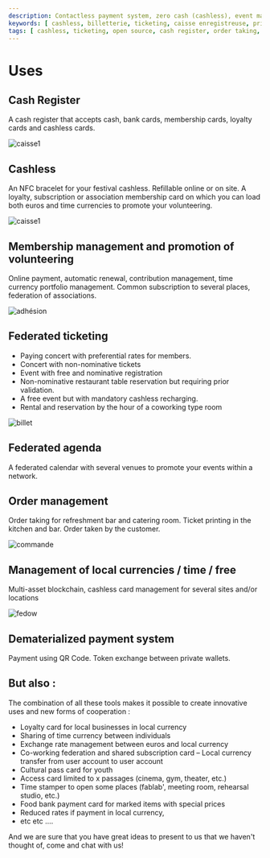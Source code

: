 ```yaml
---
description: Contactless payment system, zero cash (cashless), event management, catering room management, associative engagement and online ticket purchasing... but not only that !
keywords: [ cashless, billetterie, ticketing, caisse enregistreuse, prise de commandes, paiement dématérialisé, monnaies locales, monnaies temps, logiciel libre, open source, coopérative, cash register, order taking, dematerialized payment, local currencies, time currencies, free software, open source, cooperative ]
tags: [ cashless, ticketing, open source, cash register, order taking, dematerialized payment, local currencies, time currencies, free software, cooperative ]
---
```


# Uses

## Cash Register

A cash register that accepts cash, bank cards, membership cards, loyalty cards and cashless cards.

![caisse1](/assets/maq2-420.jpg)

## Cashless

An NFC bracelet for your festival cashless. Refillable online or on site. A loyalty, subscription or association membership card 
on which you can load both euros and time currencies to promote your volunteering.

![caisse1](/assets/cartes.jpg)

## Membership management and promotion of volunteering

Online payment, automatic renewal, contribution management, time currency portfolio management.
Common subscription to several places, federation of associations.

![adhésion](/assets/screenshots/lespass2.jpg)

## Federated ticketing

- Paying concert with preferential rates for members.
- Concert with non-nominative tickets
- Event with free and nominative registration
- Non-nominative restaurant table reservation but requiring prior validation.
- A free event but with mandatory cashless recharging.
- Rental and reservation by the hour of a coworking type room

![billet](/assets/screenshots/lespass1.jpg)

## Federated agenda

A federated calendar with several venues to promote your events within a network.

## Order management

Order taking for refreshment bar and catering room. Ticket printing in the kitchen and bar. Order taken by the customer.

![commande](/assets/screenshots/laboutik1.jpg)

## Management of local currencies / time / free

Multi-asset blockchain, cashless card management for several sites and/or locations

![fedow](/assets/screenshots/fedow1.jpg)

## Dematerialized payment system

Payment using QR Code. Token exchange between private wallets.


## But also :

The combination of all these tools makes it possible to create innovative uses and new forms of cooperation :

- Loyalty card for local businesses in local currency
- Sharing of time currency between individuals
- Exchange rate management between euros and local currency
- Co-working federation and shared subscription card
– Local currency transfer from user account to user account
- Cultural pass card for youth
- Access card limited to x passages (cinema, gym, theater, etc.)
- Time stamper to open some places (fablab', meeting room, rehearsal studio, etc.)
- Food bank payment card for marked items with special prices
- Reduced rates if payment in local currency,
- etc etc ....

And we are sure that you have great ideas to present to us that we haven't thought of, come and chat with us!